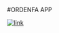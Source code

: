 
#ORDENFA APP

[![link](https://app-ordefa-admin.herokuapp.com/#/login)](https://app-ordefa-admin.herokuapp.com/#/login)